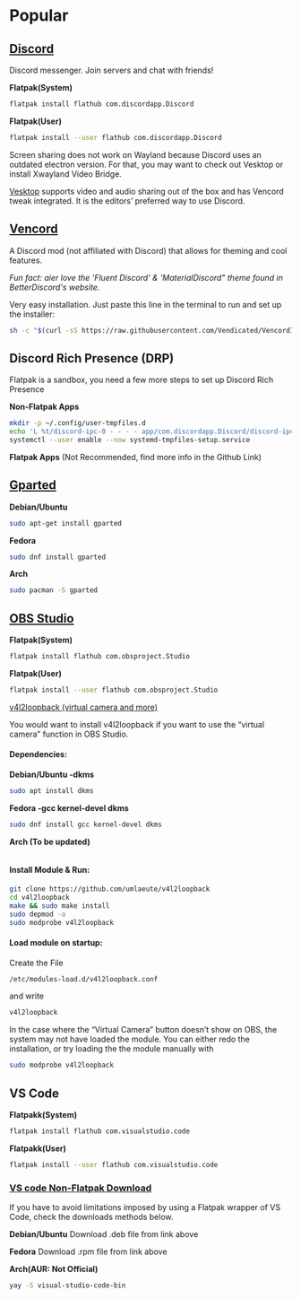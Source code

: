 # Popular 

## [Discord](https://flathub.org/apps/com.discordapp.Discord)
Discord messenger. Join servers and chat with friends!

**Flatpak(System)**
```bash
flatpak install flathub com.discordapp.Discord
```

**Flatpak(User)**
```bash
flatpak install --user flathub com.discordapp.Discord
```

Screen sharing does not work on Wayland because Discord uses an outdated electron version. For that, you may want to check out Vesktop or install Xwayland Video Bridge.

[Vesktop](./editorsChoice.md#vesktop) supports video and audio sharing out of the box and has Vencord tweak integrated. It is the editors’ preferred way to use Discord. 

## [Vencord](https://vencord.dev/download/)
A Discord mod (not affiliated with Discord) that allows for theming and cool features. 

*Fun fact: aier love the 'Fluent Discord' & 'MaterialDiscord" theme found in BetterDiscord's website.*

Very easy installation. Just paste this line in the terminal to run and set up the installer: 
```bash
sh -c "$(curl -sS https://raw.githubusercontent.com/Vendicated/VencordInstaller/main/install.sh)"
```

## Discord Rich Presence (DRP)
Flatpak is a sandbox, you need a few more steps to set up Discord Rich Presence

**Non-Flatpak Apps**
```bash
mkdir -p ~/.config/user-tmpfiles.d
echo 'L %t/discord-ipc-0 - - - - app/com.discordapp.Discord/discord-ipc-0' > ~/.config/user-tmpfiles.d/discord-rpc.conf
systemctl --user enable --now systemd-tmpfiles-setup.service
```

**Flatpak Apps**
(Not Recommended, find more info in the Github Link)

## [Gparted](https://gparted.org/download.php)

**Debian/Ubuntu**
```bash
sudo apt-get install gparted
```

**Fedora**
```bash
sudo dnf install gparted
```

**Arch**
```bash
sudo pacman -S gparted
```

## [OBS Studio](https://flathub.org/apps/com.obsproject.Studio)

**Flatpak(System)**
```bash
flatpak install flathub com.obsproject.Studio
```

**Flatpak(User)**
```bash
flatpak install --user flathub com.obsproject.Studio
```

[v4l2loopback (virtual camera and more)](https://github.com/umlaeute/v4l2loopback)

You would want to install v4l2loopback if you want to use the “virtual camera” function in OBS Studio. 

#### Dependencies:
**Debian/Ubuntu -dkms**
```bash
sudo apt install dkms
```

**Fedora -gcc kernel-devel dkms**
```bash
sudo dnf install gcc kernel-devel dkms
```

**Arch (To be updated)**
```bash

```

#### Install Module & Run:
```bash
git clone https://github.com/umlaeute/v4l2loopback
cd v4l2loopback
make && sudo make install
sudo depmod -a
sudo modprobe v4l2loopback
```

#### Load module on startup:
Create the File
```bash
/etc/modules-load.d/v4l2loopback.conf
```
and write
```bash
v4l2loopback
```
In the case where the “Virtual Camera” button doesn’t show on OBS, the system may not have loaded the module. You can either redo the installation, or try loading the the module manually with 

```bash
sudo modprobe v4l2loopback
```

## VS Code

**Flatpakk(System)**
```bash
flatpak install flathub com.visualstudio.code
```

**Flatpakk(User)**
```bash
flatpak install --user flathub com.visualstudio.code
```

### [VS code Non-Flatpak Download](https://code.visualstudio.com/Download)
If you have to avoid limitations imposed by using a Flatpak wrapper of VS Code, check the downloads methods below. 

**Debian/Ubuntu**
Download .deb file from link above

**Fedora**
Download .rpm file from link above

**Arch(AUR: Not Official)**
```bash
yay -S visual-studio-code-bin
```